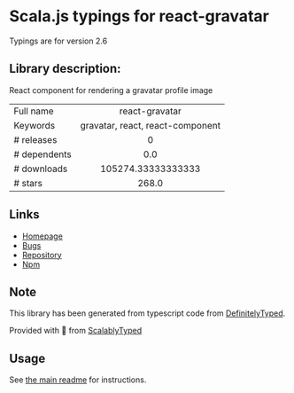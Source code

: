 
# Scala.js typings for react-gravatar

Typings are for version 2.6

## Library description:
React component for rendering a gravatar profile image

|                    |                 |
| ------------------ | :-------------: |
| Full name          | react-gravatar |
| Keywords           | gravatar, react, react-component |
| # releases         | 0 |
| # dependents       | 0.0 |
| # downloads        | 105274.33333333333 |
| # stars            | 268.0 |

## Links
- [Homepage](https://github.com/KyleAMathews/react-gravatar)
- [Bugs](https://github.com/KyleAMathews/react-gravatar/issues)
- [Repository](https://github.com/KyleAMathews/react-gravatar)
- [Npm](https://www.npmjs.com/package/react-gravatar)
    


## Note
This library has been generated from typescript code from [DefinitelyTyped](https://definitelytyped.org).

Provided with :purple_heart: from [ScalablyTyped](https://github.com/oyvindberg/ScalablyTyped)

## Usage
See [the main readme](../../readme.md) for instructions.


